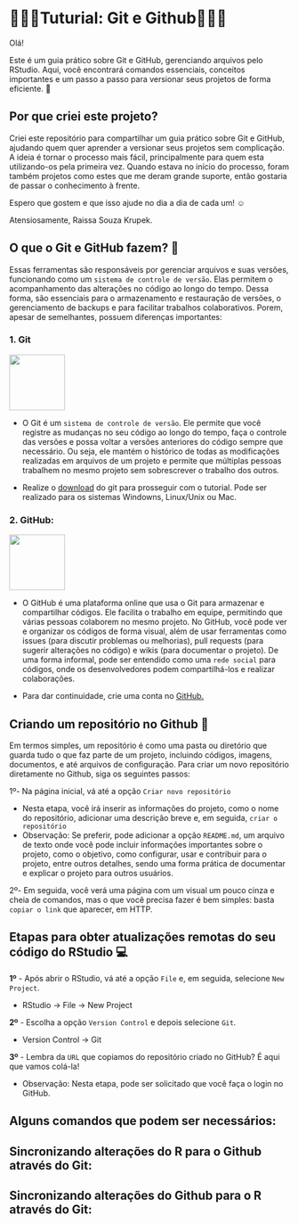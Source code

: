 # 👩🏻‍💻Tuturial: Git e Github👩🏻‍💻

Olá!

Este é um guia prático sobre Git e GitHub, gerenciando arquivos pelo RStudio. Aqui, você encontrará comandos essenciais, conceitos importantes e um passo a passo para versionar seus projetos de forma eficiente. 🚀

## Por que criei este projeto?
Criei este repositório para compartilhar um guia prático sobre Git e GitHub, ajudando quem quer aprender a versionar seus projetos sem complicação. A ideia é tornar o processo mais fácil, principalmente para quem esta utilizando-os pela primeira vez. Quando estava no início do processo, foram também projetos como estes que me deram grande suporte, então gostaria de passar o conhecimento à frente.

Espero que gostem e que isso ajude no dia a dia de cada um! ☺️

Atensiosamente, Raissa Souza Krupek.

## O que o Git e GitHub fazem? 🧐
Essas ferramentas são responsáveis por gerenciar arquivos e suas versões, funcionando como um `sistema de controle de versão`. Elas permitem o acompanhamento das alterações no código ao longo do tempo. Dessa forma, são essenciais para o armazenamento e restauração de versões, o gerenciamento de backups e para facilitar trabalhos colaborativos. 
Porem, apesar de semelhantes, possuem diferenças importantes:

### 1. Git
  <img src="https://git-scm.com/images/logos/downloads/Git-Icon-1788C.png" width="100">

- O Git é um `sistema de controle de versão`. Ele permite que você registre as mudanças no seu código ao longo do tempo, faça o controle das versões e possa voltar a versões anteriores do código sempre que necessário. Ou seja, ele mantém o histórico de todas as modificações realizadas em arquivos de um projeto e permite que múltiplas pessoas trabalhem no mesmo projeto sem sobrescrever o trabalho dos outros.

- Realize o [download](https://git-scm.com/downloads) do git para prosseguir com o tutorial. Pode ser realizado para os sistemas Windowns, Linux/Unix ou Mac.

### 2. GitHub:
  <img src="https://cdn-icons-png.flaticon.com/512/25/25231.png" width="100">
  
-  O GitHub é uma plataforma online que usa o Git para armazenar e compartilhar códigos. Ele facilita o trabalho em equipe, permitindo que várias pessoas colaborem no mesmo projeto. No GitHub, você pode ver e organizar os códigos de forma visual, além de usar ferramentas como issues (para discutir problemas ou melhorias), pull requests (para sugerir alterações no código) e wikis (para documentar o projeto). De uma forma informal, pode ser entendido como uma `rede social` para códigos, onde os desenvolvedores podem compartilhá-los e realizar colaborações.
  
-   Para dar continuidade, crie uma conta no [GitHub.](https://github.com)

## Criando um repositório no Github 📁

Em termos simples, um repositório  é como uma pasta ou diretório que guarda tudo o que faz parte de um projeto, incluindo códigos, imagens, documentos, e até arquivos de configuração. Para criar um novo repositório diretamente no Github, siga os seguintes passos:

1º- Na página inicial, vá até a opção `Criar novo repositório`

- Nesta etapa, você irá inserir as informações do projeto, como o nome do repositório, adicionar uma descrição breve e, em seguida, `criar o repositório`
- Observação: Se preferir, pode adicionar a opção `README.md`,  um arquivo de texto onde você pode incluir informações importantes sobre o projeto, como o objetivo, como configurar, usar e contribuir para o projeto, entre outros detalhes, sendo uma forma prática de documentar e explicar o projeto para outros usuários.

2º- Em seguida, você verá uma página com um visual um pouco cinza e cheia de comandos, mas o que você precisa fazer é bem simples: basta `copiar o link` que aparecer, em HTTP.

## Etapas para obter atualizações remotas do seu código do RStudio 💻

**1º** - Após abrir o RStudio, vá até a opção `File` e, em seguida, selecione `New Project`.
- RStudio → File → New Project

**2º** - Escolha a opção `Version Control` e depois selecione `Git`.
- Version Control → Git

**3º** - Lembra da `URL` que copiamos do repositório criado no GitHub? É aqui que vamos colá-la!
- Observação: Nesta etapa, pode ser solicitado que você faça o login no GitHub.

## Alguns comandos que podem ser necessários:

## Sincronizando alterações do R para o Github através do Git:

## Sincronizando alterações do Github para o R através do Git:
